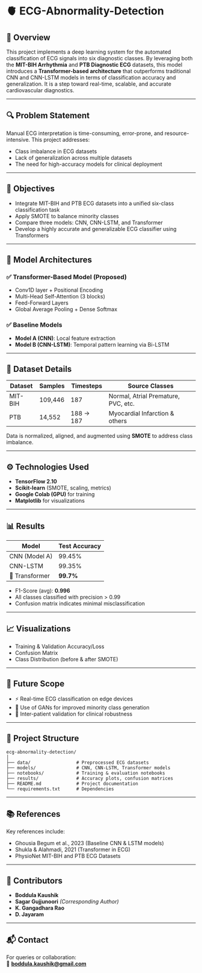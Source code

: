 # 🫀 ECG-Abnormality-Detection

## 📌 Overview

This project implements a deep learning system for the automated classification of ECG signals into six diagnostic classes. By leveraging both the **MIT-BIH Arrhythmia** and **PTB Diagnostic ECG** datasets, this model introduces a **Transformer-based architecture** that outperforms traditional CNN and CNN-LSTM models in terms of classification accuracy and generalization. It is a step toward real-time, scalable, and accurate cardiovascular diagnostics.

---

## 🔍 Problem Statement

Manual ECG interpretation is time-consuming, error-prone, and resource-intensive. This project addresses:
- Class imbalance in ECG datasets
- Lack of generalization across multiple datasets
- The need for high-accuracy models for clinical deployment

---

## 🎯 Objectives

- Integrate MIT-BIH and PTB ECG datasets into a unified six-class classification task
- Apply SMOTE to balance minority classes
- Compare three models: CNN, CNN-LSTM, and Transformer
- Develop a highly accurate and generalizable ECG classifier using Transformers

---

## 🧠 Model Architectures

### ✅ Transformer-Based Model (Proposed)
- Conv1D layer + Positional Encoding
- Multi-Head Self-Attention (3 blocks)
- Feed-Forward Layers
- Global Average Pooling + Dense Softmax

### ✅ Baseline Models
- **Model A (CNN)**: Local feature extraction
- **Model B (CNN-LSTM)**: Temporal pattern learning via Bi-LSTM

---

## 🧪 Dataset Details

| Dataset     | Samples   | Timesteps | Source Classes                     |
|-------------|-----------|-----------|------------------------------------|
| MIT-BIH     | 109,446   | 187       | Normal, Atrial Premature, PVC, etc.|
| PTB         | 14,552    | 188 → 187 | Myocardial Infarction & others     |

Data is normalized, aligned, and augmented using **SMOTE** to address class imbalance.

---

## ⚙️ Technologies Used

- **TensorFlow 2.10**
- **Scikit-learn** (SMOTE, scaling, metrics)
- **Google Colab (GPU)** for training
- **Matplotlib** for visualizations

---

## 📊 Results

| Model        | Test Accuracy |
|--------------|---------------|
| CNN (Model A)| 99.45%        |
| CNN-LSTM     | 99.35%        |
| 🚀 Transformer | **99.7%**        |

- F1-Score (avg): **0.996**
- All classes classified with precision > 0.99
- Confusion matrix indicates minimal misclassification

---

## 📈 Visualizations

- Training & Validation Accuracy/Loss
- Confusion Matrix
- Class Distribution (before & after SMOTE)

---

## 🔮 Future Scope

- ⚡ Real-time ECG classification on edge devices
- 🧬 Use of GANs for improved minority class generation
- 👥 Inter-patient validation for clinical robustness

---

## 📁 Project Structure

```
ecg-abnormality-detection/
│
├── data/                 # Preprocessed ECG datasets
├── models/               # CNN, CNN-LSTM, Transformer models
├── notebooks/            # Training & evaluation notebooks
├── results/              # Accuracy plots, confusion matrices
├── README.md             # Project documentation
└── requirements.txt      # Dependencies
```

---

## 📚 References

Key references include:
- Ghousia Begum et al., 2023 (Baseline CNN & LSTM models)
- Shukla & Alahmadi, 2021 (Transformer in ECG)
- PhysioNet MIT-BIH and PTB ECG Datasets

---

## 🙌 Contributors

- **Boddula Kaushik**  
- **Sagar Gujjunoori** *(Corresponding Author)*  
- **K. Gangadhara Rao**  
- **D. Jayaram**  

---

## 📬 Contact

For queries or collaboration:  
📧 **boddula.kaushik@gmail.com**

